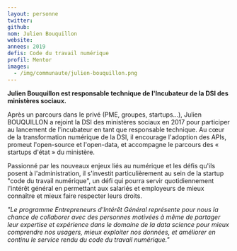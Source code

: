 ```yaml
---
layout: personne
twitter: 
github: 
nom: Julien Bouquillon
website:
annees: 2019
defis: Code du travail numérique
profil: Mentor
images: 
  - /img/communaute/julien-bouquillon.png
---
```


**Julien Bouquillon est responsable technique de l'Incubateur de la DSI des ministères sociaux.**

Après un parcours dans le privé (PME, groupes, startups...), Julien BOUQUILLON a rejoint la DSI des ministères sociaux en 2017 pour participer au lancement de l'incubateur en tant que responsable technique. Au cœur de la transformation numérique de la DSI, il encourage l'adoption des APIs, promeut l'open-source et l'open-data, et accompagne le parcours des « startups d'état » du ministère.

Passionné par les nouveaux enjeux liés au numérique et les défis qu'ils posent à l'administration, il s'investit particulièrement au sein de la startup "code du travail numérique", un défi qui pourra servir quotidiennement l'intérêt général en permettant aux salariés et employeurs de mieux connaître et mieux faire respecter leurs droits.

_"Le programme Entrepreneurs d'Intérêt Général représente pour nous la chance de collaborer avec des personnes motivées à même de partager leur expertise et expérience dans le domaine de la data science pour mieux comprendre nos usagers, mieux exploiter nos données, et améliorer en continu le service rendu du code du travail numérique."_
